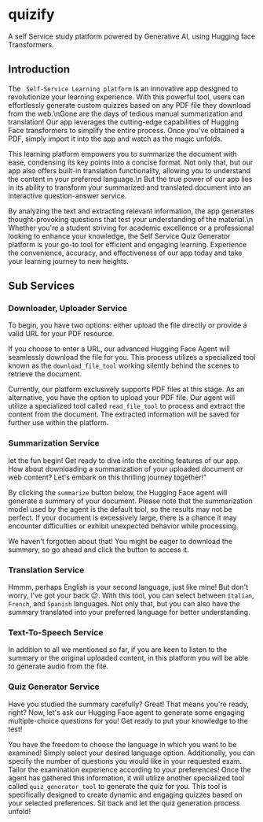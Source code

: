 # quizify

A self Service study platform powered by Generative AI, using Hugging face Transformers.

## Introduction

The ` Self-Service Learning platform` is an innovative app designed to revolutionize your learning experience. With this powerful tool, users can effortlessly generate custom quizzes based on any PDF file they download from the web.\nGone are the days of tedious manual summarization and translation! Our app leverages the cutting-edge capabilities of Hugging Face transformers to simplify the entire process. Once you've obtained a PDF, simply import it into the app and watch as the magic unfolds.

This learning platform empowers you to summarize the document with ease, condensing its key points into a concise format. Not only that, but our app also offers built-in translation functionality, allowing you to understand the content in your preferred language.\n But the true power of our app lies in its ability to transform your summarized and translated document into an interactive question-answer service.

By analyzing the text and extracting relevant information, the app generates thought-provoking questions that test your understanding of the material.\n Whether you're a student striving for academic excellence or a professional looking to enhance your knowledge, the Self Service Quiz Generator platform is your go-to tool for efficient and engaging learning. Experience the convenience, accuracy, and effectiveness of our app today and take your learning journey to new heights.

## Sub Services

### Downloader, Uploader Service

To begin, you have two options: either upload the file directly or provide a valid URL for your PDF resource.

If you choose to enter a URL, our advanced Hugging Face Agent will seamlessly download the file for you. This process utilizes a specialized tool known as the `download_file_tool` working silently behind the scenes to retrieve the document.

Currently, our platform exclusively supports PDF files at this stage.
As an alternative, you have the option to upload your PDF file. Our agent will utilize a specialized tool called `read_file_tool` to process and extract the content from the document. The extracted information will be saved for further use within the platform.

### Summarization Service

let the fun begin! Get ready to dive into the exciting features of our app. How about downloading a summarization of your uploaded document or web content? Let's embark on this thrilling journey together!"

By clicking the `summarize` button below, the Hugging Face agent will generate a summary of your document. Please note that the summarization model used by the agent is the default tool, so the results may not be perfect. If your document is excessively large, there is a chance it may encounter difficulties or exhibit unexpected behavior while processing.

We haven't forgotten about that! You might be eager to download the summary, so go ahead and click the button to access it.

### Translation Service

Hmmm, perhaps English is your second language, just like mine! But don't worry, I've got your back 😉. With this tool, you can select between `Italian`, `French`, and `Spanish` languages. Not only that, but you can also have the summary translated into your preferred language for better understanding.

### Text-To-Speech Service

In addition to all we mentioned so far, if you are keen to listen to the summary or the original uploaded content, in this platform you will be able to generate audio from the file.

### Quiz Generator Service

Have you studied the summary carefully? Great! That means you're ready, right? Now, let's ask our Hugging Face agent to generate some engaging multiple-choice questions for you! Get ready to put your knowledge to the test!

You have the freedom to choose the language in which you want to be examined! Simply select your desired language option. Additionally, you can specify the number of questions you would like in your requested exam. Tailor the examination experience according to your preferences!
Once the agent has gathered this information, it will utilize another specialized tool called `quiz_generator_tool` to generate the quiz for you. This tool is specifically designed to create dynamic and engaging quizzes based on your selected preferences. Sit back and let the quiz generation process unfold!
